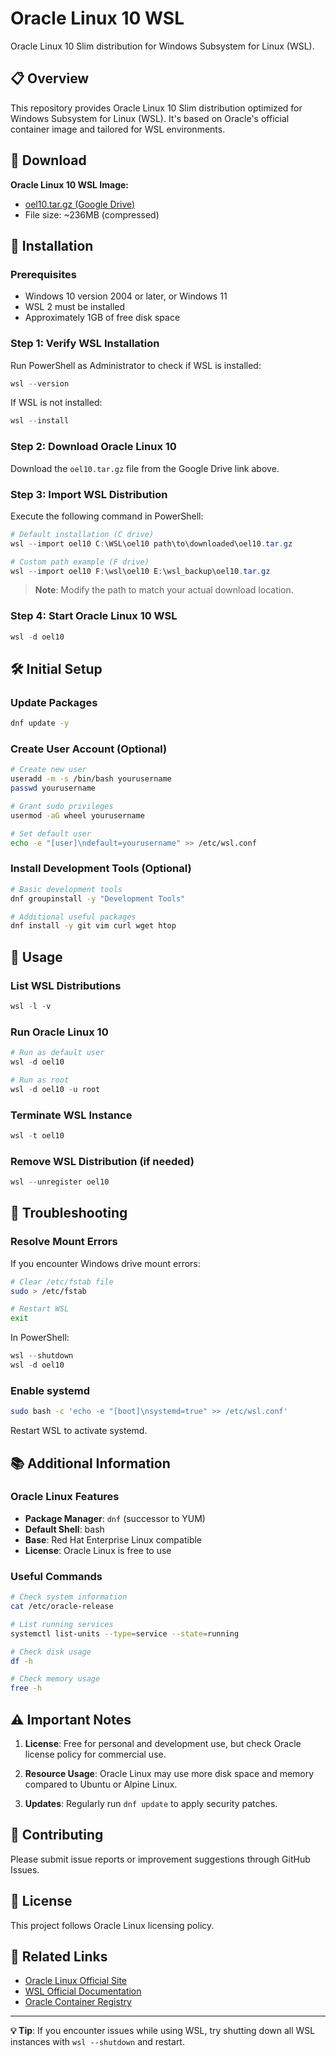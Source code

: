 # Oracle Linux 10 WSL

Oracle Linux 10 Slim distribution for Windows Subsystem for Linux (WSL).

## 📋 Overview

This repository provides Oracle Linux 10 Slim distribution optimized for Windows Subsystem for Linux (WSL). It's based on Oracle's official container image and tailored for WSL environments.

## 💾 Download

**Oracle Linux 10 WSL Image:**
- [oel10.tar.gz (Google Drive)](https://drive.google.com/file/d/1vRb0zccjhXWAPMbA6U3SZ9yMi4uY4olq/view?usp=drive_link)
- File size: ~236MB (compressed)

## 🚀 Installation

### Prerequisites
- Windows 10 version 2004 or later, or Windows 11
- WSL 2 must be installed
- Approximately 1GB of free disk space

### Step 1: Verify WSL Installation
Run PowerShell as Administrator to check if WSL is installed:

```powershell
wsl --version
```

If WSL is not installed:
```powershell
wsl --install
```

### Step 2: Download Oracle Linux 10
Download the `oel10.tar.gz` file from the Google Drive link above.

### Step 3: Import WSL Distribution
Execute the following command in PowerShell:

```powershell
# Default installation (C drive)
wsl --import oel10 C:\WSL\oel10 path\to\downloaded\oel10.tar.gz

# Custom path example (F drive)
wsl --import oel10 F:\wsl\oel10 E:\wsl_backup\oel10.tar.gz
```

> **Note**: Modify the path to match your actual download location.

### Step 4: Start Oracle Linux 10 WSL
```powershell
wsl -d oel10
```

## 🛠 Initial Setup

### Update Packages
```bash
dnf update -y
```

### Create User Account (Optional)
```bash
# Create new user
useradd -m -s /bin/bash yourusername
passwd yourusername

# Grant sudo privileges
usermod -aG wheel yourusername

# Set default user
echo -e "[user]\ndefault=yourusername" >> /etc/wsl.conf
```

### Install Development Tools (Optional)
```bash
# Basic development tools
dnf groupinstall -y "Development Tools"

# Additional useful packages
dnf install -y git vim curl wget htop
```

## 📖 Usage

### List WSL Distributions
```powershell
wsl -l -v
```

### Run Oracle Linux 10
```powershell
# Run as default user
wsl -d oel10

# Run as root
wsl -d oel10 -u root
```

### Terminate WSL Instance
```powershell
wsl -t oel10
```

### Remove WSL Distribution (if needed)
```powershell
wsl --unregister oel10
```

## 🔧 Troubleshooting

### Resolve Mount Errors
If you encounter Windows drive mount errors:

```bash
# Clear /etc/fstab file
sudo > /etc/fstab

# Restart WSL
exit
```

In PowerShell:
```powershell
wsl --shutdown
wsl -d oel10
```

### Enable systemd
```bash
sudo bash -c 'echo -e "[boot]\nsystemd=true" >> /etc/wsl.conf'
```

Restart WSL to activate systemd.

## 📚 Additional Information

### Oracle Linux Features
- **Package Manager**: `dnf` (successor to YUM)
- **Default Shell**: bash
- **Base**: Red Hat Enterprise Linux compatible
- **License**: Oracle Linux is free to use

### Useful Commands
```bash
# Check system information
cat /etc/oracle-release

# List running services
systemctl list-units --type=service --state=running

# Check disk usage
df -h

# Check memory usage
free -h
```

## ⚠️ Important Notes

1. **License**: Free for personal and development use, but check Oracle license policy for commercial use.

2. **Resource Usage**: Oracle Linux may use more disk space and memory compared to Ubuntu or Alpine Linux.

3. **Updates**: Regularly run `dnf update` to apply security patches.

## 🤝 Contributing

Please submit issue reports or improvement suggestions through GitHub Issues.

## 📄 License

This project follows Oracle Linux licensing policy.

## 🔗 Related Links

- [Oracle Linux Official Site](https://www.oracle.com/linux/)
- [WSL Official Documentation](https://docs.microsoft.com/en-us/windows/wsl/)
- [Oracle Container Registry](https://container-registry.oracle.com/)

---

**💡 Tip**: If you encounter issues while using WSL, try shutting down all WSL instances with `wsl --shutdown` and restart.
